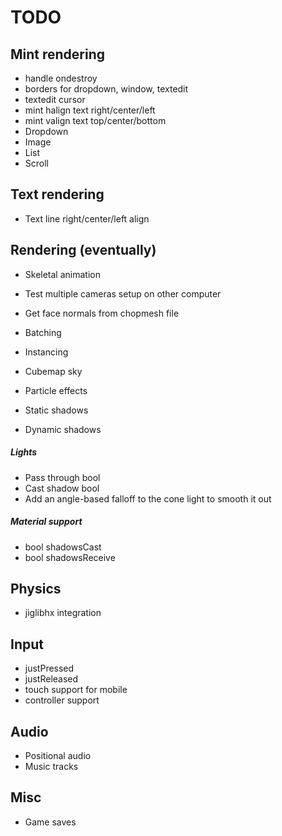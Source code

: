 # TODO

## Mint rendering
* handle ondestroy
* borders for dropdown, window, textedit
* textedit cursor
* mint halign text right/center/left
* mint valign text top/center/bottom
* Dropdown
* Image
* List
* Scroll

## Text rendering
* Text line right/center/left align

## Rendering (eventually)
* Skeletal animation
* Test multiple cameras setup on other computer
* Get face normals from chopmesh file
* Batching
* Instancing
* Cubemap sky
* Particle effects

* Static shadows
* Dynamic shadows

##### Lights
* Pass through bool
* Cast shadow bool
* Add an angle-based falloff to the cone light to smooth it out

##### Material support
* bool shadowsCast
* bool shadowsReceive

## Physics
* jiglibhx integration

## Input
* justPressed
* justReleased
* touch support for mobile
* controller support

## Audio
* Positional audio
* Music tracks

## Misc
* Game saves
